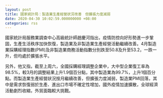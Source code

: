 ```yaml
---
layout: post
title: 國家統計局：製造業生產經營狀況改善　但擴張力度減弱
date: 2020-04-30 10:02:59.000000000 +08:00
categories: rss
---
```


國家統計局服務業調查中心高級統計師趙慶河指出，疫情防控向好形勢進一步鞏固，生產生活秩序加快恢復，製造業及非製造業生產經營活動繼續改善。4月製造業採購經理指數(PMI)及非製造業商務活動指數分別跌至50.8及升至53.2，一跌一升，但均處於擴張水平。

另外，他又指，截至上周六，全國採購經理調整企業中，大中型企業復工率為98.5%，較3月的調整結果上升1.9個百分點，其中製造業為99.7%，上升1個百分點。而製造業生產經營狀況按月繼續改善，但擴張力度減弱，製造業PMI回落，其中是需求恢復弱於生產、進出口市場不確定性增加，國外疫情加速擴散，全球經濟活動劇烈收縮，外貿面臨較大挑戰。
